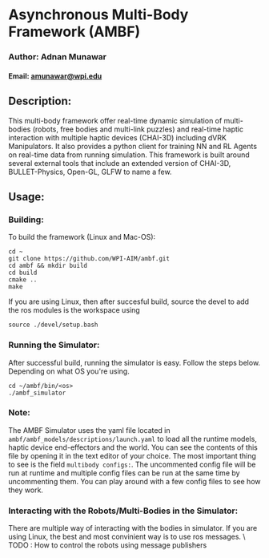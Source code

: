 # Asynchronous Multi-Body Framework (AMBF)
### Author: Adnan Munawar
#### Email: amunawar@wpi.edu

## Description:
This multi-body framework offer real-time dynamic simulation of multi-bodies (robots, free
bodies and multi-link puzzles) and real-time haptic interaction with multiple haptic devices
(CHAI-3D) including dVRK Manipulators. It also provides a python client for training NN and
RL Agents on real-time data from running simulation. This framework is built around several
external tools that include an extended version of CHAI-3D, BULLET-Physics, Open-GL, GLFW to
name a few.

## Usage:
### Building:
To build the framework (Linux and Mac-OS):
```
cd ~
git clone https://github.com/WPI-AIM/ambf.git
cd ambf && mkdir build
cd build
cmake ..
make
```

If you are using Linux, then after succesful build, source the devel to add the ros modules
is the workspace using

`source ./devel/setup.bash`

### Running the Simulator:
After successful build, running the simulator is easy. Follow the steps below. Depending
on what OS you're using.

```
cd ~/ambf/bin/<os>
./ambf_simulator
```

### Note:
The AMBF Simulator uses the yaml file located in `ambf/ambf_models/descriptions/launch.yaml` to
load all the runtime models, haptic device end-effectors and the world. You can see the contents
of this file by opening it in the text editor of your choice. The most important thing to see is
the field `multibody configs:`. The uncommented config file will be run at runtime and multiple
config files can be run at the same time by uncommenting them. You can play around with a few config
files to see how they work. 

### Interacting with the Robots/Multi-Bodies in the Simulator:
There are multiple way of interacting with the bodies in simulator. If you are using Linux, the best 
and most convinient way is to use ros messages.
\\ TODO : How to control the robots using message publishers

